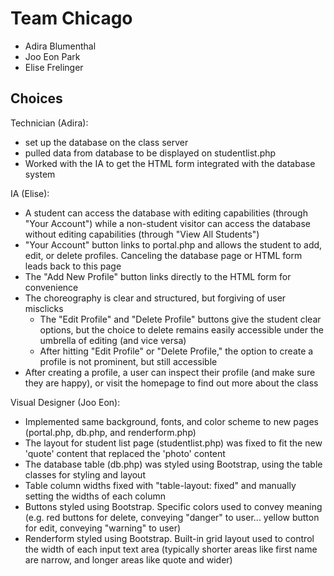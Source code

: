 # Team Chicago
- Adira Blumenthal
- Joo Eon Park
- Elise Frelinger

## Choices
Technician (Adira): 
- set up the database on the class server
- pulled data from database to be displayed on studentlist.php
- Worked with the IA to get the HTML form integrated with the database system

IA (Elise):
- A student can access the database with editing capabilities (through "Your Account") while a non-student visitor can access the database without editing capabilities (through "View All Students")
- "Your Account" button links to portal.php and allows the student to add, edit, or delete profiles. Canceling the database page or HTML form leads back to this page
- The "Add New Profile" button links directly to the HTML form for convenience
- The choreography is clear and structured, but forgiving of user misclicks 
	- The "Edit Profile" and "Delete Profile" buttons give the student clear options, but the choice to delete remains easily accessible under the umbrella of editing (and vice versa)
	- After hitting "Edit Profile" or "Delete Profile," the option to create a profile is not prominent, but still accessible
- After creating a profile, a user can inspect their profile (and make sure they are happy), or visit the homepage to find out more about the class


Visual Designer (Joo Eon):
- Implemented same background, fonts, and color scheme to new pages (portal.php, db.php, and renderform.php)
- The layout for student list page (studentlist.php) was fixed to fit the new 'quote' content that replaced the 'photo' content
- The database table (db.php) was styled using Bootstrap, using the table classes for styling and layout
- Table column widths fixed with "table-layout: fixed" and manually setting the widths of each column
- Buttons styled using Bootstrap. Specific colors used to convey meaning (e.g. red buttons for delete, conveying "danger" to user... yellow button for edit, conveying "warning" to user)
- Renderform styled using Bootstrap. Built-in grid layout used to control the width of each input text area (typically shorter areas like first name are narrow, and longer areas like quote and wider)
